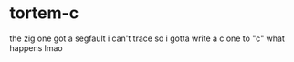 # tortem-c
the zig one got a segfault i can't trace so i gotta write a c one to "c" what happens lmao 
